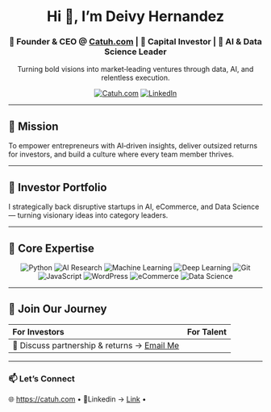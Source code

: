 <h1 align="center">Hi 👋, I’m Deivy Hernandez</h1>
<h3 align="center">🚀 Founder & CEO @ <a href="https://catuh.com">Catuh.com</a> | 💼 Capital Investor | 🤖 AI & Data Science Leader</h3>

<p align="center">
  Turning bold visions into market‑leading ventures through data, AI, and relentless execution.
</p>

<p align="center">
  <a href="https://catuh.com"><img alt="Catuh.com" src="https://img.shields.io/badge/Catuh.com-Visit-blue?logo=google-chrome&logoColor=white"/></a>
  <a href="[https://linkedin.com/in/yourprofile](https://www.linkedin.com/in/deivy-stiven-hernandez-casta%C3%B1eda-32646271/)"><img alt="LinkedIn" src="https://img.shields.io/badge/LinkedIn-Follow-blue?logo=linkedin"/></a>
</p>

---

## 🌟 Mission

To empower entrepreneurs with AI‑driven insights, deliver outsized returns for investors, and build a culture where every team member thrives.

---

## 💼 Investor Portfolio

I strategically back disruptive startups in AI, eCommerce, and Data Science — turning visionary ideas into category leaders.

---

## 🔧 Core Expertise

<p align="center">
  <img alt="Python" src="https://img.shields.io/badge/Python-3776AB?logo=python&logoColor=white"/>
  <img alt="AI Research" src="https://img.shields.io/badge/AI%20Papers-FF6F61?logo=researchgate&logoColor=white"/>
  <img alt="Machine Learning" src="https://img.shields.io/badge/Machine%20Learning-FBCA04?logo=scikitlearn&logoColor=white"/>
  <img alt="Deep Learning" src="https://img.shields.io/badge/Deep%20Learning-FF006E?logo=tensorflow&logoColor=white"/>
  <img alt="Git" src="https://img.shields.io/badge/Git-F05032?logo=git&logoColor=white"/>
  <img alt="JavaScript" src="https://img.shields.io/badge/JavaScript-F7DF1E?logo=javascript&logoColor=black"/>
  <img alt="WordPress" src="https://img.shields.io/badge/WordPress-21759B?logo=wordpress&logoColor=white"/>
  <img alt="eCommerce" src="https://img.shields.io/badge/E‑commerce-009688?logo=shopify&logoColor=white"/>
  <img alt="Data Science" src="https://img.shields.io/badge/Data%20Science-4DB6AC?logo=pandas&logoColor=white"/>
</p>

---

## 🤝 Join Our Journey

| For Investors | For Talent |
|:-------------|:-----------|
| 💬 Discuss partnership & returns → [Email Me](mailto:tech@catuh.com) | 

---

### 📫 Let’s Connect

🌐 https://catuh.com • 🔗Linkedin → [Link](https://www.linkedin.com/in/deivy-stiven-hernandez-casta%C3%B1eda-32646271/) • 


